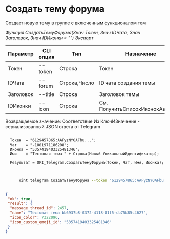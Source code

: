 ﻿---
sidebar_position: 2
---

# Создать тему форума
 Создает новую тему в группе с включенным функционалом тем


*Функция СоздатьТемуФорума(Знач Токен, Знач IDЧата, Знач Заголовок, Знач IDИконки = "") Экспорт*

  | Параметр | CLI опция | Тип | Назначение |
  |-|-|-|-|
  | Токен | --token | Строка | Токен |
  | IDЧата | --forum | Строка,Число | ID чата создания темы |
  | Заголовок | --title | Строка | Заголовок темы |
  | IDИконки | --icon | Строка | См. ПолучитьСписокИконокАватаров |

  
  Возвращаемое значение:   Соответствие Из КлючИЗначение - сериализованный JSON ответа от Telegram

```bsl title="Пример кода"
	
  Токен  = "6129457865:AAFyzNYOAFbu...";
  Чат    = "-1001971186208";
  Иконка = "5357419403325481346";
  Имя    = "Тестовая тема " + Строка(Новый УникальныйИдентификатор);
  
  Результат = OPI_Telegram.СоздатьТемуФорума(Токен, Чат, Имя, Иконка);
	
```

```sh title="Пример команды CLI"
    
      oint telegram СоздатьТемуФорума --token "6129457865:AAFyzNYOAFbu..." --forum %forum% --title %title% --icon %icon%


```


```json title="Результат"

{
 "ok": true,
 "result": {
  "message_thread_id": 2457,
  "name": "Тестовая тема bb6937b8-0372-4118-81f5-cb75b85c4627",
  "icon_color": 7322096,
  "icon_custom_emoji_id": "5357419403325481346"
 }
}

```
